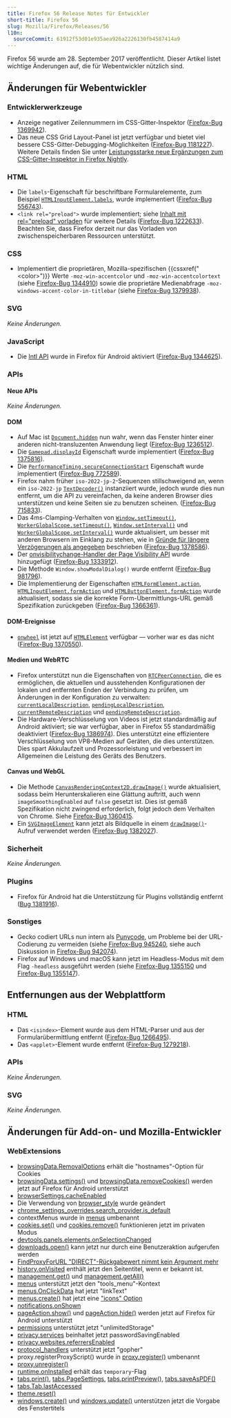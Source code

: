 ```yaml
---
title: Firefox 56 Release Notes für Entwickler
short-title: Firefox 56
slug: Mozilla/Firefox/Releases/56
l10n:
  sourceCommit: 61912f53d01e935aea926a2226130fb4587414a9
---
```


Firefox 56 wurde am 28. September 2017 veröffentlicht. Dieser Artikel listet wichtige Änderungen auf, die für Webentwickler nützlich sind.

## Änderungen für Webentwickler

### Entwicklerwerkzeuge

- Anzeige negativer Zeilennummern im CSS-Gitter-Inspektor ([Firefox-Bug 1369942](https://bugzil.la/1369942)).
- Das neue CSS Grid Layout-Panel ist jetzt verfügbar und bietet viel bessere CSS-Gitter-Debugging-Möglichkeiten ([Firefox-Bug 1181227](https://bugzil.la/1181227)). Weitere Details finden Sie unter [Leistungsstarke neue Ergänzungen zum CSS-Gitter-Inspektor in Firefox Nightly](https://hacks.mozilla.org/2017/06/new-css-grid-layout-panel-in-firefox-nightly/).

### HTML

- Die `labels`-Eigenschaft für beschriftbare Formularelemente, zum Beispiel [`HTMLInputElement.labels`](/de/docs/Web/API/HTMLInputElement/labels), wurde implementiert ([Firefox-Bug 556743](https://bugzil.la/556743)).
- `<link rel="preload">` wurde implementiert; siehe [Inhalt mit rel="preload" vorladen](/de/docs/Web/HTML/Reference/Attributes/rel/preload) für weitere Details ([Firefox-Bug 1222633](https://bugzil.la/1222633)). Beachten Sie, dass Firefox derzeit nur das Vorladen von zwischenspeicherbaren Ressourcen unterstützt.

### CSS

- Implementiert die proprietären, Mozilla-spezifischen {{cssxref("&lt;color&gt;")}} Werte `-moz-win-accentcolor` und `-moz-win-accentcolortext` (siehe [Firefox-Bug 1344910](https://bugzil.la/1344910)) sowie die proprietäre Medienabfrage `-moz-windows-accent-color-in-titlebar` (siehe [Firefox-Bug 1379938](https://bugzil.la/1379938)).

### SVG

_Keine Änderungen._

### JavaScript

- Die [Intl API](/de/docs/Web/JavaScript/Reference/Global_Objects/Intl) wurde in Firefox für Android aktiviert ([Firefox-Bug 1344625](https://bugzil.la/1344625)).

### APIs

#### Neue APIs

_Keine Änderungen._

#### DOM

- Auf Mac ist [`Document.hidden`](/de/docs/Web/API/Document/hidden) nun wahr, wenn das Fenster hinter einer anderen nicht-transluzenten Anwendung liegt ([Firefox-Bug 1236512](https://bugzil.la/1236512)).
- Die [`Gamepad.displayId`](/de/docs/Web/API/Gamepad/displayId) Eigenschaft wurde implementiert ([Firefox-Bug 1375816](https://bugzil.la/1375816)).
- Die [`PerformanceTiming.secureConnectionStart`](/de/docs/Web/API/PerformanceTiming/secureConnectionStart) Eigenschaft wurde implementiert ([Firefox-Bug 772589](https://bugzil.la/772589)).
- Firefox nahm früher `iso-2022-jp-2`-Sequenzen stillschweigend an, wenn ein `iso-2022-jp` [`TextDecoder()`](/de/docs/Web/API/TextDecoder/TextDecoder) instanziiert wurde, jedoch wurde dies nun entfernt, um die API zu vereinfachen, da keine anderen Browser dies unterstützen und keine Seiten sie zu benutzen scheinen. ([Firefox-Bug 715833](https://bugzil.la/715833)).
- Das 4ms-Clamping-Verhalten von [`Window.setTimeout()`](/de/docs/Web/API/Window/setTimeout), [`WorkerGlobalScope.setTimeout()`](/de/docs/Web/API/WorkerGlobalScope/setTimeout), [`Window.setInterval()`](/de/docs/Web/API/Window/setInterval) und [`WorkerGlobalScope.setInterval()`](/de/docs/Web/API/WorkerGlobalScope/setInterval) wurde aktualisiert, um besser mit anderen Browsern im Einklang zu stehen, wie in [Gründe für längere Verzögerungen als angegeben](/de/docs/Web/API/Window/setTimeout#reasons_for_delays_longer_than_specified) beschrieben ([Firefox-Bug 1378586](https://bugzil.la/1378586)).
- Der [onvisibilitychange-Handler der Page Visibility API](/de/docs/Web/API/Page_Visibility_API) wurde hinzugefügt ([Firefox-Bug 1333912](https://bugzil.la/1333912)).
- Die Methode `Window.showModalDialog()` wurde entfernt ([Firefox-Bug 981796](https://bugzil.la/981796)).
- Die Implementierung der Eigenschaften [`HTMLFormElement.action`](/de/docs/Web/API/HTMLFormElement/action), [`HTMLInputElement.formAction`](/de/docs/Web/API/HTMLInputElement/formAction) und [`HTMLButtonElement.formAction`](/de/docs/Web/API/HTMLButtonElement/formAction) wurde aktualisiert, sodass sie die korrekte Form-Übermittlungs-URL gemäß Spezifikation zurückgeben ([Firefox-Bug 1366361](https://bugzil.la/1366361)).

#### DOM-Ereignisse

- [`onwheel`](/de/docs/Web/API/Element/wheel_event) ist jetzt auf [`HTMLElement`](/de/docs/Web/API/HTMLElement) verfügbar — vorher war es das nicht ([Firefox-Bug 1370550](https://bugzil.la/1370550)).

#### Medien und WebRTC

- Firefox unterstützt nun die Eigenschaften von [`RTCPeerConnection`](/de/docs/Web/API/RTCPeerConnection), die es ermöglichen, die aktuellen und ausstehenden Konfigurationen der lokalen und entfernten Enden der Verbindung zu prüfen, um Änderungen in der Konfiguration zu verwalten: [`currentLocalDescription`](/de/docs/Web/API/RTCPeerConnection/currentLocalDescription), [`pendingLocalDescription`](/de/docs/Web/API/RTCPeerConnection/pendingLocalDescription), [`currentRemoteDescription`](/de/docs/Web/API/RTCPeerConnection/currentRemoteDescription) und [`pendingRemoteDescription`](/de/docs/Web/API/RTCPeerConnection/pendingRemoteDescription).
- Die Hardware-Verschlüsselung von Videos ist jetzt standardmäßig auf Android aktiviert; sie war verfügbar, aber in Firefox 55 standardmäßig deaktiviert ([Firefox-Bug 1386974](https://bugzil.la/1386974)). Dies unterstützt eine effizientere Verschlüsselung von VP8-Medien auf Geräten, die dies unterstützen. Dies spart Akkulaufzeit und Prozessorleistung und verbessert im Allgemeinen die Leistung des Geräts des Benutzers.

#### Canvas und WebGL

- Die Methode [`CanvasRenderingContext2D.drawImage()`](/de/docs/Web/API/CanvasRenderingContext2D/drawImage) wurde aktualisiert, sodass beim Herunterskalieren eine Glättung auftritt, auch wenn `imageSmoothingEnabled` auf `false` gesetzt ist. Dies ist gemäß Spezifikation nicht zwingend erforderlich, folgt jedoch dem Verhalten von Chrome. Siehe [Firefox-Bug 1360415](https://bugzil.la/1360415).
- Ein [`SVGImageElement`](/de/docs/Web/API/SVGImageElement) kann jetzt als Bildquelle in einem [`drawImage()`](/de/docs/Web/API/CanvasRenderingContext2D/drawImage)-Aufruf verwendet werden ([Firefox-Bug 1382027](https://bugzil.la/1382027)).

### Sicherheit

_Keine Änderungen._

### Plugins

- Firefox für Android hat die Unterstützung für Plugins vollständig entfernt ([Bug 1381916](https://bugzil.la/1381916)).

### Sonstiges

- Gecko codiert URLs nun intern als [Punycode](https://en.wikipedia.org/wiki/Punycode), um Probleme bei der URL-Codierung zu vermeiden (siehe [Firefox-Bug 945240](https://bugzil.la/945240), siehe auch Diskussion in [Firefox-Bug 942074](https://bugzil.la/942074)).
- Firefox auf Windows und macOS kann jetzt im Headless-Modus mit dem Flag `-headless` ausgeführt werden (siehe [Firefox-Bug 1355150](https://bugzil.la/1355150) und [Firefox-Bug 1355147](https://bugzil.la/1355147)).

## Entfernungen aus der Webplattform

### HTML

- Das `<isindex>`-Element wurde aus dem HTML-Parser und aus der Formularübermittlung entfernt ([Firefox-Bug 1266495](https://bugzil.la/1266495)).
- Das `<applet>`-Element wurde entfernt ([Firefox-Bug 1279218](https://bugzil.la/1279218)).

### APIs

_Keine Änderungen._

### SVG

_Keine Änderungen._

## Änderungen für Add-on- und Mozilla-Entwickler

### WebExtensions

- [browsingData.RemovalOptions](/de/docs/Mozilla/Add-ons/WebExtensions/API/browsingData/RemovalOptions) erhält die "hostnames"-Option für Cookies
- [browsingData.settings()](/de/docs/Mozilla/Add-ons/WebExtensions/API/browsingData/settings) und [browsingData.removeCookies()](/de/docs/Mozilla/Add-ons/WebExtensions/API/browsingData/removeCookies) werden jetzt auf Firefox für Android unterstützt
- [browserSettings.cacheEnabled](/de/docs/Mozilla/Add-ons/WebExtensions/API/browserSettings/cacheEnabled)
- Die Verwendung von [browser_style](/de/docs/Mozilla/Add-ons/WebExtensions/user_interface/Browser_styles) wurde geändert
- [chrome_settings_overrides.search_provider.is_default](/de/docs/Mozilla/Add-ons/WebExtensions/manifest.json/chrome_settings_overrides)
- contextMenus wurde in [menus](/de/docs/Mozilla/Add-ons/WebExtensions/API/menus) umbenannt
- [cookies.set()](/de/docs/Mozilla/Add-ons/WebExtensions/API/cookies/set) und [cookies.remove()](/de/docs/Mozilla/Add-ons/WebExtensions/API/cookies/remove) funktionieren jetzt im privaten Modus
- [devtools.panels.elements.onSelectionChanged](/de/docs/Mozilla/Add-ons/WebExtensions/API/devtools/panels/ElementsPanel/onSelectionChanged)
- [downloads.open()](/de/docs/Mozilla/Add-ons/WebExtensions/API/downloads/open) kann jetzt nur durch eine Benutzeraktion aufgerufen werden
- [FindProxyForURL "DIRECT"-Rückgabewert nimmt kein Argument mehr](/de/docs/Web/HTTP/Guides/Proxy_servers_and_tunneling/Proxy_Auto-Configuration_PAC_file#return_value_format)
- [history.onVisited](/de/docs/Mozilla/Add-ons/WebExtensions/API/history/onVisited) enthält jetzt den Seitentitel, wenn er bekannt ist.
- [management.get()](/de/docs/Mozilla/Add-ons/WebExtensions/API/management/get) und [management.getAll()](/de/docs/Mozilla/Add-ons/WebExtensions/API/management/getAll)
- [menus](/de/docs/Mozilla/Add-ons/WebExtensions/API/menus) unterstützt jetzt den "tools_menu"-Kontext
- [menus.OnClickData](/de/docs/Mozilla/Add-ons/WebExtensions/API/menus/OnClickData) hat jetzt "linkText"
- [menus.create()](/de/docs/Mozilla/Add-ons/WebExtensions/API/menus/create) hat jetzt eine ["icons" Option](/de/docs/Mozilla/Add-ons/WebExtensions/API/menus#icons)
- [notifications.onShown](/de/docs/Mozilla/Add-ons/WebExtensions/API/notifications/onShown)
- [pageAction.show()](/de/docs/Mozilla/Add-ons/WebExtensions/API/pageAction/show) und [pageAction.hide()](/de/docs/Mozilla/Add-ons/WebExtensions/API/pageAction/hide) werden jetzt auf Firefox für Android unterstützt
- [permissions](/de/docs/Mozilla/Add-ons/WebExtensions/manifest.json/permissions) unterstützt jetzt "unlimitedStorage"
- [privacy.services](/de/docs/Mozilla/Add-ons/WebExtensions/API/privacy/services) beinhaltet jetzt passwordSavingEnabled
- [privacy.websites.referrersEnabled](/de/docs/Mozilla/Add-ons/WebExtensions/API/privacy/websites)
- [protocol_handlers](/de/docs/Mozilla/Add-ons/WebExtensions/manifest.json/protocol_handlers) unterstützt jetzt "gopher"
- proxy.registerProxyScript() wurde in [proxy.register()](/de/docs/Mozilla/Add-ons/WebExtensions/API/proxy) umbenannt
- [proxy.unregister()](/de/docs/Mozilla/Add-ons/WebExtensions/API/proxy)
- [runtime.onInstalled](/de/docs/Mozilla/Add-ons/WebExtensions/API/runtime/onInstalled) erhält das `temporary`-Flag
- [tabs.print()](/de/docs/Mozilla/Add-ons/WebExtensions/API/tabs/print), [tabs.PageSettings](/de/docs/Mozilla/Add-ons/WebExtensions/API/tabs/PageSettings), [tabs.printPreview()](/de/docs/Mozilla/Add-ons/WebExtensions/API/tabs/printPreview), [tabs.saveAsPDF()](/de/docs/Mozilla/Add-ons/WebExtensions/API/tabs/saveAsPDF)
- [tabs.Tab.lastAccessed](/de/docs/Mozilla/Add-ons/WebExtensions/API/tabs/Tab)
- [theme.reset()](/de/docs/Mozilla/Add-ons/WebExtensions/API/theme/reset)
- [windows.create()](/de/docs/Mozilla/Add-ons/WebExtensions/API/windows/create) und [windows.update()](/de/docs/Mozilla/Add-ons/WebExtensions/API/windows/update) unterstützen jetzt die Vorgabe des Fenstertitels
